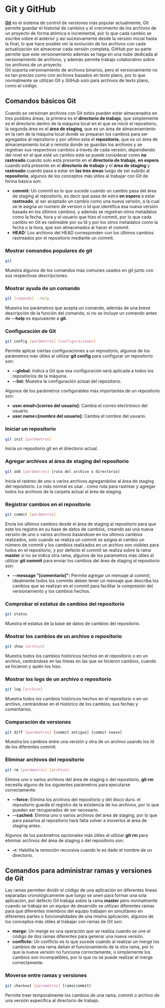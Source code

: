 # Git y GitHub

[**Git**](https://git-scm.com/) es el sistema de control de versiones más popular actualmente, Git permite guardar el historial de cambios y el crecimiento de los archivos de un proyecto de forma atómica e incremental, por lo que cada cambio se escribe sobre el anterior y así sucesivamente desde la versión inicial hasta la final, lo que hace posible ver la evolución de los archivos con cada actualización sin almacenar cada versión completa, GitHub por su parte permite que este versionamiento además se haga en una nube dedicada al versionamiento de archivos, y además permite trabajo colaborativo sobre los archivos de un proyecto.\
Git soporta versionamiento de archivos binarios, pero el versionamiento no es tan preciso como con archivos basados en texto plano, por lo que normalmente se utilizan Git y GitHub solo para archivos de texto plano, como el código.

## Comandos básicos Git

Cuando se versionan archivos con Git estos pueden estar almacenados en tres posibles áreas, la primera es el **directorio de trabajo**, que simplemente es el directorio dentro de la máquina local en el que se inició el repositorio, la segunda área es el **área de staging**, que es un área de almacenamiento en la ram de la máquina local donde se preparan los cambios para ser agregados al repositorio y por ultimo esta el **repositorio**, que es un área de almacenamiento local o remota donde se guardan los archivos y se registran sus respectivos cambios a través de cada versión, dependiendo del nivel en el que esté un cambio este se puede considerar como **no rastreado** cuando solo está presente en el **directorio de trabajo**, **en espera** cuando está presente en el **directorio de trabajo** y el **área de staging** y **rastreado** cuando pasa a estar en **las tres áreas** luego de ser subido al **repositorio**, algunos de los conceptos más útiles al trabajar con Git de forma básica son:

- **commit:** Un commit es lo que sucede cuando un cambio pasa del área de staging al repositorio, es decir que pasa de estra **en espera** a estar **rastreado**, al ser aceptado un cambio como una nueva versión, a la cual se le asigna un numero de version o Id que identifica esa nueva versión basada en los últimos cambios, y además se registran otros metadatos como la fecha, hora y el usuario que hizo el commit, por lo que cada cambio en Git es rastreable por su Id y por los otros metadatos como la fecha o la hora, que son almacenados al hacer el commit.
- **HEAD:** Los archivos del HEAD corresponden con los últimos cambios rastreados por el repositorio mediante un commit.

### Mostrar comandos populares de git

```bash
git
```

Muestra algunos de los comandos más comunes usados en git junto con sus respectivas descripciones.

### Mostrar ayuda de un comando

```bash
git [comando] --help
```

Muestra los parámetros que acepta un comando, además de una breve descripción de la función del comando, si no se incluye un comando antes de **--help** es equivalente a **git**.

### Configuración de Git

```bash
git config [parámetros] [configuraciones]
```

Permite aplicar ciertas configuraciones a un repositorio, algunos de los parámetros más útiles al utilizar **git config** para configurar un repositorio son:

- **--global:** Indica a Git que esa configuración será aplicada a todos los repositorios de la máquina.
- **--list:** Muestra la configuración actual del repositorio.

Algunos de los parámetros configurables más importantes de un repositorio son:

- **user.email=[correo del usuario]:** Cambia el correo electrónico del usuario.
- **user.name=[nombre del usuario]:** Cambia el nombre del usuario.

### Iniciar un repositorio

```bash
git init [parámetros]
```

Inicia un repositorio git en el directorio actual.

### Agregar archivos al área de staging del repositorio

```bash
git add [parámetros] [ruta del archivo o directorio]
```

Inicia el rastreo de uno o varios archivos agregandolos al área de staging del repositorio. Lo más normal es usar **.** como ruta para rastrear y agregar todos los archivos de la carpeta actual al área de staging.

### Registrar cambios en el repositorio

```bash
git commit [parámetros]
```

Envía los últimos cambios desde el área de staging al repositorio para que este los registre en su base de datos de cambios, creando así una nueva versión de uno o varios archivos basándose en los últimos cambios realizados, solo cuando se realiza un commit se asigna al cambio un número de commit y los cambios realizados en un archivo son visibles para todos en el repositorio, y por defecto el commit se realiza sobre la rama **master** si no se indica otra rama, algunos de los parámetros más útiles al utilizar **git commit** para enviar los cambios del área de staging al repositorio son:

- **--message "[comentario]":** Permite agregar un mensaje al commit, idealmente todos los commits deben tener un mensaje que describa los cambios que se realizan en el commit para facilitar la compresión del versionamiento y los cambios hechos.

### Comprobar el estatus de cambios del repositorio

```bash
git status
```

Muestra el estatus de la base de datos de cambios del repositorio.

### Mostrar los cambios de un archivo o repositorio

```bash
git show [archivo]
```

Muestra todos los cambios históricos hechos en el repositorio o en un archivo, centrándose en las líneas en las que se hicieron cambios, cuando se hicieron y quién los hizo.

### Mostrar los logs de un archivo o repositorio

```bash
git log [archivo]
```

Muestra todos los cambios históricos hechos en el repositorio o en un archivo, centrándose en el histórico de los cambios, sus fechas y comentarios.

### Comparación de versiones

```bash
git diff [parámetros] [commit antiguo] [commit nuevo]
```

Muestra los cambios entre una versión y otra de un archivo usando los Id de los diferentes commit.

### Eliminar archivos del repositorio

```bash
git rm [parámetros] [archivo]
```

Elimina uno o varios archivos del área de staging o del repositorio, **git rm** necesita alguno de los siguientes parámetros para ejecutarse correctamente:

- **--force:** Elimina los archivos del repositorio y del disco duro. el repositorio guarda el registro de la existencia de los archivos, por lo que pueden ser recuperados de ser necesario.
- **--cached:** Elimina uno o varios archivos del área de staging, por lo que para pasarlos al repositorio hará falta volver a moverlos al área de staging antes.

Algunos de los parámetros opcionales más útiles al utilizar **git rm** para eliminar archivos del área de staging o del repositorio son:

- **-r:** Habilita la remoción recursiva cuando le es dado el nombre de un directorio.

## Comandos para administrar ramas y versiones de Git

Las ramas permiten dividir el código de una aplicación en diferentes líneas separadas cronológicamente que luego se unen para formar una sola aplicación, por defecto Git trabaja sobre la rama **master** pero normalmente cuando se trabaja en un equipo de desarrollo se utilizan diferentes ramas para que diferentes miembros del equipo trabajen en simultáneo en diferentes partes o funcionalidades de una misma aplicación, algunos de los conceptos más útiles al trabajar con ramas de Git son:

- **merge:** Un merge es una operación que se realiza cuando se une el código de dos ramas diferentes para generar una nueva versión.
- **conflicto:** Un conflicto es lo que sucede cuando al realizar un merge los cambios de una rama dañan el funcionamiento de la otra rama, por lo que la nueva versión no funciona correctamente, o simplemente los cambios son incompatibles, por lo que no se puede realizar el merge correctamente.

### Moverse entre ramas y versiones

```bash
git checkout [parametros] [rama|commit]
```

Permite traer temporalmente los cambios de una rama, commit o archivo de una versión específica al directorio de trabajo.
